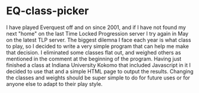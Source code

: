 # EQ-class-picker
I have played Everquest off and on since 2001, and if I have not found my next "home" on the last Time Locked Progression server
I try again in May on the latest TLP server. The biggest dilemna I face each year is what class to play, so I decided to write a 
very simple program that can help me make that decision. I eliminated some classes flat out, and weighed others as mentioned in the
comment at the beginning of the program. Having just finished a class at Indiana University Kokomo that included Javascript in it I 
decided to use that and a simple HTML page to output the results. Changing the classes and weights should be super simple to do for 
future uses or for anyone else to adapt to their play style.
